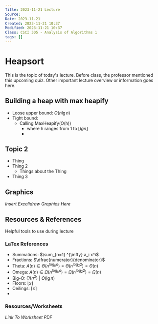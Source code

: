 ```yaml
---
Title: 2023-11-21 Lecture
Source: 
Date: 2023-11-21
Created: 2023-11-21 10:37
Modified: 2023-11-21 10:37
Class: CSCI 305 - Analysis of Algorithms 1
tags: []
---
```


# Heapsort 

This is the topic of today's lecture. Before class, the professor mentioned this upcoming quiz. Other important lecture overview or information goes here.

## Building a heap with max heapify

- Loose upper bound: $O(n\lg{n})$ 
- Tight bound:
	- Calling MaxHeapify(O(h))
		- where h ranges from 1 to $\lfloor{lgn}\rfloor$ 
		- 

## Topic 2

- Thing
- Thing 2
	 - Things about the Thing
- Thing 3

## Graphics

_Insert Excalidraw Graphics Here_

## Resources & References

Helpful tools to use during lecture 
### LaTex References

- Summations: $\sum_{n=1} ^{\infty} a_i x^i$
- Fractions: $\dfrac{numerator}{denominator}$
- Theta: $A(n) \in \Theta(n^{\log_b a}) = \Theta(n^{\log_2 2} ) = \Theta(n)$
- Omega: $A(n) \in \Omega(n^{\log_b a}) = \Omega(n^{\log_2 2} ) = \Omega(n)$
- Big-O: $O(n^2)$  | $O(\lg{n})$
- Floors: $\lfloor x \rfloor$
- Ceilings: $\lceil x \rceil$
- 

### Resources/Worksheets

_Link To Worksheet PDF_
